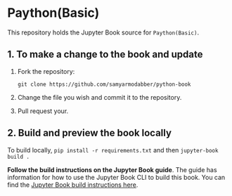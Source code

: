 # Paython(Basic)

This repository holds the Jupyter Book source for `Paython(Basic)`.

## 1. To make a change to the book and update

1. Fork the repository:

   ```
   git clone https://github.com/samyarmodabber/python-book
   ```
2. Change the file you wish and commit it to the repository.
3. Pull request your.

## 2. Build and preview the book locally

To build locally, `pip install -r requirements.txt` and then `jupyter-book build .`

**Follow the build instructions on the Jupyter Book guide**. The guide has
information for how to use the Jupyter Book CLI to build this book. You can find
the [Jupyter Book build instructions here](https://jupyterbook.org/start/build.html).
